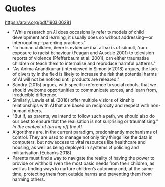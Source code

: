 # Quotes

https://arxiv.org/pdf/1903.06281

- "While research on AI does occasionally refer to models of child development and learning, it usually does so without addressing—or interrogating—parenting practices."
- "In human children, there is evidence that all sorts of stimuli, from exposure to racist behaviour (Feagan and Ausdale 2001) to television reports of violence (Pfefferbaum et al. 2001), can either traumatise children or teach them to internalise and reproduce harmful patterns."
- "As Anima Anandkumar (interviewed in Simonite 2018) argues, the lack of diversity in the field is likely to increase the risk that potential harms of AI will not be noticed until products are released."
- Sandry (2015) argues, with specific reference to social robots, that we should welcome opportunities to communicate across, and learn from, irreducible difference.
- Similarly, Lewis et al. (2018) offer multiple visions of kinship relationships with AI that are based on reciprocity and respect with non-human others.
- "But if, as parents, we intend to follow such a path, we should also do our best to ensure that the realisation is not surprising or traumatising." *In the context of turning off the AI*
- Algorithms are, in the current paradigm, predominantly mechanisms of control. They are used to manage not only tiny things like the data in computers, but now access to vital resources like healthcare and housing, as well as being deployed in systems of policing and militarisation (Eubanks 2018).
- Parents must find a way to navigate the reality of having the power to provide or withhold even the most basic needs from their children, as well as finding ways to nurture children’s autonomy and, at the same time, protecting them from outside harms and preventing them from harming others.